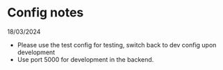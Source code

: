 # Config notes

18/03/2024
- Please use the test config for testing, switch back to dev config upon development
- Use port 5000 for development in the backend.